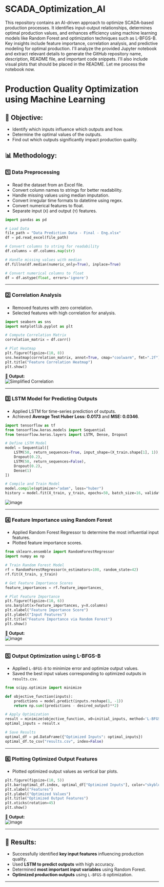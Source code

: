 # SCADA_Optimization_AI
This repository contains an AI-driven approach to optimize SCADA-based production processes. It identifies input-output relationships, determines optimal production values, and enhances efficiency using machine learning models like Random Forest and optimization techniques such as L-BFGS-B. Key insights include feature importance, correlation analysis, and predictive modeling for optimal production.
I'll analyze the provided Jupyter notebook and extract relevant details to generate the GitHub repository name, description, README file, and important code snippets. I'll also include visual plots that should be placed in the README. Let me process the notebook now.

# Production Quality Optimization using Machine Learning

## 📌 Objective:
- Identify which inputs influence which outputs and how.
- Determine the optimal values of the outputs.
- Find out which outputs significantly impact production quality.

## 📊 Methodology:

### **1️⃣ Data Preprocessing**
- Read the dataset from an Excel file.
- Convert column names to strings for better readability.
- Handle missing values using median imputation.
- Convert irregular time formats to datetime using regex.
- Convert numerical features to float.
- Separate input (`X`) and output (`Y`) features.

```python
import pandas as pd

# Load Data
file_path = "Data Prediction Data - Final - Eng.xlsx"
df = pd.read_excel(file_path)

# Convert columns to string for readability
df.columns = df.columns.map(str)

# Handle missing values with median
df.fillna(df.median(numeric_only=True), inplace=True)

# Convert numerical columns to float
df = df.astype(float, errors='ignore')
```

---

### **2️⃣ Correlation Analysis**

- Removed features with zero correlation.
- Selected features with high correlation for analysis.

```python
import seaborn as sns
import matplotlib.pyplot as plt

# Compute Correlation Matrix
correlation_matrix = df.corr()

# Plot Heatmap
plt.figure(figsize=(10, 8))
sns.heatmap(correlation_matrix, annot=True, cmap="coolwarm", fmt=".2f")
plt.title("Feature Correlation Heatmap")
plt.show()
```

**📌 Output:**  
![Simplified Correlation](https://github.com/user-attachments/assets/f610194c-157d-4868-ae8c-e2e22f7a9300)

---

### **3️⃣ LSTM Model for Predicting Outputs**
- Applied LSTM for time-series prediction of outputs.
- Achieved **Average Test Huber Loss: 0.0173** and **MSE: 0.0346**.

```python
import tensorflow as tf
from tensorflow.keras.models import Sequential
from tensorflow.keras.layers import LSTM, Dense, Dropout

# Define LSTM Model
model = Sequential([
    LSTM(50, return_sequences=True, input_shape=(X_train.shape[1], 1)),
    Dropout(0.2),
    LSTM(50, return_sequences=False),
    Dropout(0.2),
    Dense(1)
])

# Compile and Train Model
model.compile(optimizer="adam", loss="huber")
history = model.fit(X_train, y_train, epochs=50, batch_size=16, validation_data=(X_test, y_test))
```
![image](https://github.com/user-attachments/assets/020ec2d0-0cfd-4513-8bcb-e36a4b2f97b6)

---

### **4️⃣ Feature Importance using Random Forest**
- Applied Random Forest Regressor to determine the most influential input features.
- Plotted feature importance scores.

```python
from sklearn.ensemble import RandomForestRegressor
import numpy as np

# Train Random Forest Model
rf = RandomForestRegressor(n_estimators=100, random_state=42)
rf.fit(X_train, y_train)

# Get Feature Importance Scores
feature_importances = rf.feature_importances_

# Plot Feature Importance
plt.figure(figsize=(10, 6))
sns.barplot(x=feature_importances, y=X.columns)
plt.xlabel("Feature Importance Score")
plt.ylabel("Input Features")
plt.title("Feature Importance via Random Forest")
plt.show()
```

**📌 Output:**  
![image](https://github.com/user-attachments/assets/7c1c8367-ff44-4dcd-851e-fd4e2f9b0a60)

---

### **5️⃣ Output Optimization using L-BFGS-B**
- Applied `L-BFGS-B` to minimize error and optimize output values.
- Saved the best input values corresponding to optimized outputs in `results.csv`.

```python
from scipy.optimize import minimize

def objective_function(inputs):
    predictions = model.predict(inputs.reshape(1, -1))
    return np.sum((predictions - desired_output)**2)

# Apply Optimization
result = minimize(objective_function, x0=initial_inputs, method='L-BFGS-B')
optimal_inputs = result.x

# Save Results
optimal_df = pd.DataFrame({"Optimized Inputs": optimal_inputs})
optimal_df.to_csv("results.csv", index=False)
```

---

### **6️⃣ Plotting Optimized Output Features**
- Plotted optimized output values as vertical bar plots.

```python
plt.figure(figsize=(10, 5))
plt.bar(optimal_df.index, optimal_df["Optimized Inputs"], color="skyblue")
plt.xlabel("Features")
plt.ylabel("Optimized Values")
plt.title("Optimized Output Features")
plt.xticks(rotation=45)
plt.show()
```

**📌 Output:**  
![image](https://github.com/user-attachments/assets/dcb72dc4-b77f-497b-9c0d-0ddf31cd15ae)

---

## 📄 Results:
- Successfully identified **key input features** influencing production quality.
- Used **LSTM to predict outputs** with high accuracy.
- Determined **most important input variables** using Random Forest.
- **Optimized production outputs** using `L-BFGS-B` optimization.

---
